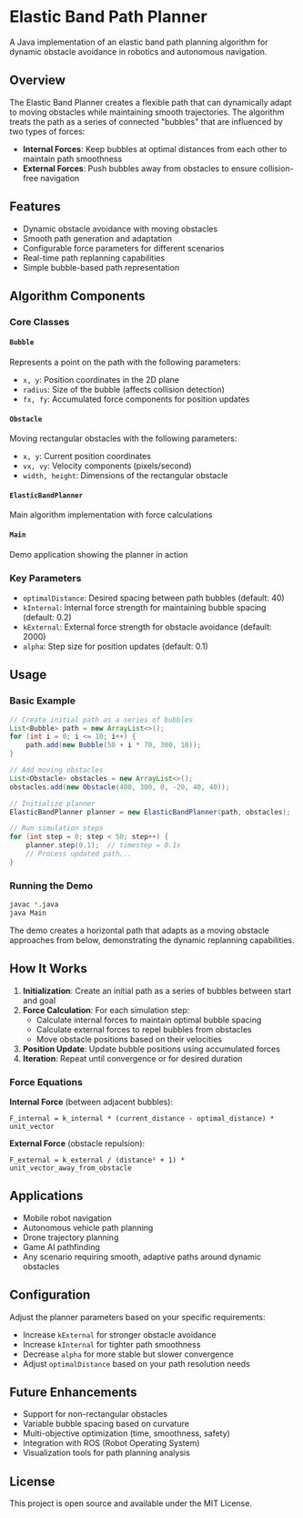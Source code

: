 # Elastic Band Path Planner

A Java implementation of an elastic band path planning algorithm for dynamic obstacle avoidance in robotics and autonomous navigation.

## Overview

The Elastic Band Planner creates a flexible path that can dynamically adapt to moving obstacles while maintaining smooth trajectories. The algorithm treats the path as a series of connected "bubbles" that are influenced by two types of forces:

- **Internal Forces**: Keep bubbles at optimal distances from each other to maintain path smoothness
- **External Forces**: Push bubbles away from obstacles to ensure collision-free navigation

## Features

- Dynamic obstacle avoidance with moving obstacles
- Smooth path generation and adaptation
- Configurable force parameters for different scenarios
- Real-time path replanning capabilities
- Simple bubble-based path representation

## Algorithm Components

### Core Classes

#### `Bubble`
Represents a point on the path with the following parameters:
- `x, y`: Position coordinates in the 2D plane
- `radius`: Size of the bubble (affects collision detection)
- `fx, fy`: Accumulated force components for position updates

#### `Obstacle`
Moving rectangular obstacles with the following parameters:
- `x, y`: Current position coordinates
- `vx, vy`: Velocity components (pixels/second)
- `width, height`: Dimensions of the rectangular obstacle

#### `ElasticBandPlanner`
Main algorithm implementation with force calculations

#### `Main`
Demo application showing the planner in action

### Key Parameters

- `optimalDistance`: Desired spacing between path bubbles (default: 40)
- `kInternal`: Internal force strength for maintaining bubble spacing (default: 0.2)
- `kExternal`: External force strength for obstacle avoidance (default: 2000)
- `alpha`: Step size for position updates (default: 0.1)

## Usage

### Basic Example

```java
// Create initial path as a series of bubbles
List<Bubble> path = new ArrayList<>();
for (int i = 0; i <= 10; i++) {
    path.add(new Bubble(50 + i * 70, 300, 10));
}

// Add moving obstacles
List<Obstacle> obstacles = new ArrayList<>();
obstacles.add(new Obstacle(400, 300, 0, -20, 40, 40));

// Initialize planner
ElasticBandPlanner planner = new ElasticBandPlanner(path, obstacles);

// Run simulation steps
for (int step = 0; step < 50; step++) {
    planner.step(0.1);  // timestep = 0.1s
    // Process updated path...
}
```

### Running the Demo

```bash
javac *.java
java Main
```

The demo creates a horizontal path that adapts as a moving obstacle approaches from below, demonstrating the dynamic replanning capabilities.

## How It Works

1. **Initialization**: Create an initial path as a series of bubbles between start and goal
2. **Force Calculation**: For each simulation step:
   - Calculate internal forces to maintain optimal bubble spacing
   - Calculate external forces to repel bubbles from obstacles
   - Move obstacle positions based on their velocities
3. **Position Update**: Update bubble positions using accumulated forces
4. **Iteration**: Repeat until convergence or for desired duration

### Force Equations

**Internal Force** (between adjacent bubbles):
```
F_internal = k_internal * (current_distance - optimal_distance) * unit_vector
```

**External Force** (obstacle repulsion):
```
F_external = k_external / (distance² + 1) * unit_vector_away_from_obstacle
```

## Applications

- Mobile robot navigation
- Autonomous vehicle path planning
- Drone trajectory planning
- Game AI pathfinding
- Any scenario requiring smooth, adaptive paths around dynamic obstacles

## Configuration

Adjust the planner parameters based on your specific requirements:

- Increase `kExternal` for stronger obstacle avoidance
- Increase `kInternal` for tighter path smoothness
- Decrease `alpha` for more stable but slower convergence
- Adjust `optimalDistance` based on your path resolution needs

## Future Enhancements

- Support for non-rectangular obstacles
- Variable bubble spacing based on curvature
- Multi-objective optimization (time, smoothness, safety)
- Integration with ROS (Robot Operating System)
- Visualization tools for path planning analysis

## License

This project is open source and available under the MIT License.
